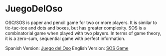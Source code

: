 # JuegoDelOso 

OSO/SOS is paper and pencil game for two or more players. It is similar to tic-tac-toe and dots and boxes, but has greater complexity.
SOS is a combinatorial game when played with two players. In terms of game theory, it is a zero-sum, sequential game with perfect information.

Spanish Version: [Juego del Oso](https://es.wikipedia.org/wiki/Oso_(juego))
English Version: [SOS Game](https://en.wikipedia.org/wiki/SOS_(game))



